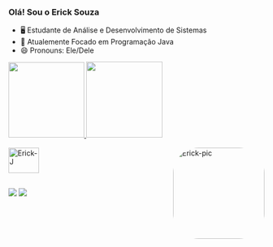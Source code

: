 ### Olá! Sou o Erick Souza
- 🖥️ Estudante de Análise e Desenvolvimento de Sistemas
- 🌱 Atualemente Focado em Programação Java
- 😄 Pronouns: Ele/Dele

<div>
  <a href="https://github.com/DevEriick">
  <img height="149em" src="https://github-readme-stats.vercel.app/api?username=DevEriick&show_icons=true&theme=dark&include_all_commits=true&count_private=true"/>
  <img height="150em" src="https://github-readme-stats.vercel.app/api/top-langs/?username=DevEriick&layout=compact&langs_count=7&theme=dark"/>
</div>
<div style="display: inline_block"><br>
  <img align="center" alt="Erick-J" height="50" width="60" src="https://cdn.jsdelivr.net/gh/devicons/devicon/icons/java/java-original-wordmark.svg">
  <img align="right" alt="Erick-pic" height="180" style="border-radius:50px;"
src="https://cdn.discordapp.com/attachments/821170934575923234/928329374887997520/download20220103134908.png">
</div>
  
##
   
<div> 
  <a href="https://instagram.com/eriickeys" target="_blank"><img src="https://img.shields.io/badge/-Instagram-%23E4405F?style=for-the-badge&logo=instagram&logoColor=white" target="_blank"></a>
  <a href="https://www.linkedin.com/in/erick-souza-742872207" target="_blank"><img src="https://img.shields.io/badge/-LinkedIn-%230077B5?style=for-the-badge&logo=linkedin&logoColor=white" target="_blank"></a> 
</div>
